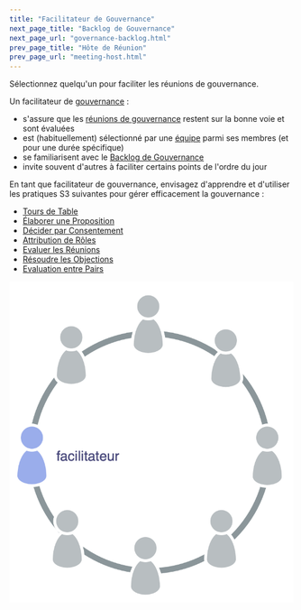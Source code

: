 ```yaml
---
title: "Facilitateur de Gouvernance"
next_page_title: "Backlog de Gouvernance"
next_page_url: "governance-backlog.html"
prev_page_title: "Hôte de Réunion"
prev_page_url: "meeting-host.html"
---
```



<div class="card summary"><div class="card-body">Sélectionnez quelqu'un pour faciliter les réunions de gouvernance.
</div></div>

Un facilitateur de <a href="glossary.html#entry-governance" class="glossary-tooltip" data-toggle="tooltip" title="Gouvernance: Le processus visant à fixer des objectifs et à prendre et faire évoluer des décisions qui guident les gens vers l&#x27;atteinte de ces objectifs.">gouvernance</a> :

-   s'assure que les [réunions de gouvernance](governance-meeting.html) restent sur la bonne voie et sont évaluées
-   est (habituellement) sélectionné par une <a href="glossary.html#entry-team" class="glossary-tooltip" data-toggle="tooltip" title="Equipe: Un groupe de personnes qui collaborent sur un driver (ou un objectif) commun. Généralement, une équipe fait partie d&#x27;une organisation ou est formée pour la collaboration entre plusieurs organisations.">équipe</a> parmi ses membres (et pour une durée spécifique)
-   se familiarisent avec le [Backlog de Gouvernance](governance-backlog.html)
-   invite souvent d'autres à faciliter certains points de l'ordre du jour

En tant que facilitateur de gouvernance, envisagez d'apprendre et d'utiliser les pratiques S3 suivantes pour gérer efficacement la gouvernance :

-   [Tours de Table](rounds.html)
-   [Élaborer une Proposition](proposal-forming.html)
-   [Décider par Consentement](consent-decision-making.html)
-   [Attribution de Rôles](role-selection.html)
-   [Evaluer les Réunions](evaluate-meetings.html)
-   [Résoudre les Objections](resolve-objections.html)
-   [Evaluation entre Pairs](peer-review.html)

![Le facilitateur de gouvernance est typiquement membre de l'équipe](img/circle/facilitator.png)
